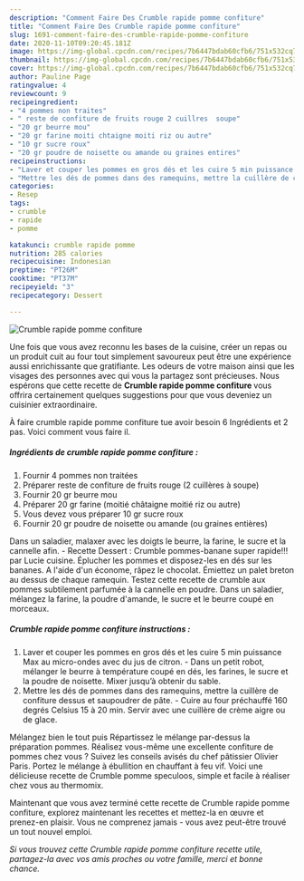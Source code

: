 ```yaml
---
description: "Comment Faire Des Crumble rapide pomme confiture"
title: "Comment Faire Des Crumble rapide pomme confiture"
slug: 1691-comment-faire-des-crumble-rapide-pomme-confiture
date: 2020-11-10T09:20:45.181Z
image: https://img-global.cpcdn.com/recipes/7b6447bdab60cfb6/751x532cq70/crumble-rapide-pomme-confiture-photo-principale-de-la-recette.jpg
thumbnail: https://img-global.cpcdn.com/recipes/7b6447bdab60cfb6/751x532cq70/crumble-rapide-pomme-confiture-photo-principale-de-la-recette.jpg
cover: https://img-global.cpcdn.com/recipes/7b6447bdab60cfb6/751x532cq70/crumble-rapide-pomme-confiture-photo-principale-de-la-recette.jpg
author: Pauline Page
ratingvalue: 4
reviewcount: 9
recipeingredient:
- "4 pommes non traites"
- " reste de confiture de fruits rouge 2 cuillres  soupe"
- "20 gr beurre mou"
- "20 gr farine moiti chtaigne moiti riz ou autre"
- "10 gr sucre roux"
- "20 gr poudre de noisette ou amande ou graines entires"
recipeinstructions:
- "Laver et couper les pommes en gros dés et les cuire 5 min puissance Max au micro-ondes avec du jus de citron.  Dans un petit robot, mélanger le beurre à température coupé en dés, les farines, le sucre et la poudre de noisette. Mixer jusqu’à obtenir du sable."
- "Mettre les dés de pommes dans des ramequins, mettre la cuillère de confiture dessus et saupoudrer de pâte.  Cuire au four préchauffé 160 degrés Celsius 15 à 20 min. Servir avec une cuillère de crème aigre ou de glace."
categories:
- Resep
tags:
- crumble
- rapide
- pomme

katakunci: crumble rapide pomme 
nutrition: 285 calories
recipecuisine: Indonesian
preptime: "PT26M"
cooktime: "PT37M"
recipeyield: "3"
recipecategory: Dessert

---
```



![Crumble rapide pomme confiture](https://img-global.cpcdn.com/recipes/7b6447bdab60cfb6/751x532cq70/crumble-rapide-pomme-confiture-photo-principale-de-la-recette.jpg)

Une fois que vous avez reconnu les bases de la cuisine, créer un repas ou un produit cuit au four tout simplement savoureux peut être une expérience aussi enrichissante que gratifiante. Les odeurs de votre maison ainsi que les visages des personnes avec qui vous la partagez sont précieuses. Nous espérons que cette recette de <strong> Crumble rapide pomme confiture </strong> vous offrira certainement quelques suggestions pour que vous deveniez un cuisinier extraordinaire.

<!--inarticleads1-->

À faire crumble rapide pomme confiture tue avoir besoin 6 Ingrédients et 2 pas. Voici comment vous faire il.

##### Ingrédients de crumble rapide pomme confiture :

1. Fournir 4 pommes non traitées
1. Préparer  reste de confiture de fruits rouge (2 cuillères à soupe)
1. Fournir 20 gr beurre mou
1. Préparer 20 gr farine (moitié châtaigne moitié riz ou autre)
1. Vous devez vous préparer 10 gr sucre roux
1. Fournir 20 gr poudre de noisette ou amande (ou graines entières)


Dans un saladier, malaxer avec les doigts le beurre, la farine, le sucre et la cannelle afin. - Recette Dessert : Crumble pommes-banane super rapide!!! par Lucie cuisine. Éplucher les pommes et disposez-les en dés sur les bananes. A l&#39;aide d&#39;un économe, râpez le chocolat. Émiettez un palet breton au dessus de chaque ramequin. Testez cette recette de crumble aux pommes subtilement parfumée à la cannelle en poudre. Dans un saladier, mélangez la farine, la poudre d&#39;amande, le sucre et le beurre coupé en morceaux. 

<!--inarticleads2-->

##### Crumble rapide pomme confiture instructions :

1. Laver et couper les pommes en gros dés et les cuire 5 min puissance Max au micro-ondes avec du jus de citron.  - Dans un petit robot, mélanger le beurre à température coupé en dés, les farines, le sucre et la poudre de noisette. Mixer jusqu’à obtenir du sable.
1. Mettre les dés de pommes dans des ramequins, mettre la cuillère de confiture dessus et saupoudrer de pâte.  - Cuire au four préchauffé 160 degrés Celsius 15 à 20 min. Servir avec une cuillère de crème aigre ou de glace.


Mélangez bien le tout puis Répartissez le mélange par-dessus la préparation pommes. Réalisez vous-même une excellente confiture de pommes chez vous ? Suivez les conseils avisés du chef pâtissier Olivier Paris. Portez le mélange à ébullition en chauffant à feu vif. Voici une délicieuse recette de Crumble pomme speculoos, simple et facile à réaliser chez vous au thermomix. 

<!--inarticleads1-->

<p>
Maintenant que vous avez terminé cette recette de Crumble rapide pomme confiture, explorez maintenant les recettes et mettez-la en œuvre et prenez-en plaisir. Vous ne comprenez jamais - vous avez peut-être trouvé un tout nouvel emploi.
</p>

<p>
<i>Si vous trouvez cette Crumble rapide pomme confiture recette utile, partagez-la avec vos amis proches ou votre famille, merci et bonne chance.</i>
</p>
